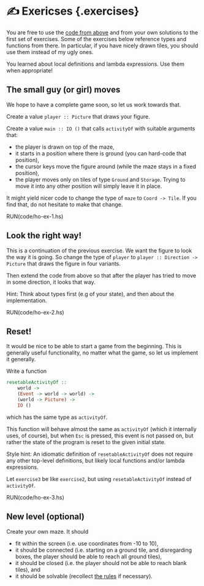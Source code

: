 ✍️ Exericses {.exercises}
=========

You are free to use the [code from above](EDIT(code/activity-keypress.hs)) and from your own
solutions to the first set of exercises. Some of the exercises below reference types and
functions from there. In particular, if you have nicely drawn tiles, you should
use them instead of my ugly ones.

You learned about local definitions and lambda expressions. Use them when
appropriate!

The small guy (or girl) moves
-----------------------------

We hope to have a complete game soon, so let us work towards that.

Create a value `player :: Picture` that draws your figure.

Create a value `main :: IO ()` that calls `activityOf` with suitable
arguments that:

 * the player is drawn on top of the maze,
 * it starts in a position where there is ground (you can hard-code that position),
 * the cursor keys move the figure around (while the maze stays in a fixed position),
 * the player moves only on tiles of type `Ground` and `Storage`. Trying to move it
   into any other position will simply leave it in place.

It might yield nicer code to change the type of `maze` to `Coord -> Tile`. If
you find that, do not hesitate to make that change.

RUN(code/ho-ex-1.hs)


Look the right way!
-------------------

This is a continuation of the previous exercise. We want the figure to look the way it is
going. So change the type of `player` to `player :: Direction -> Picture` that draws the
figure in four variants.

Then extend the code from above so that after the player has tried to move
in some direction, it looks that way.

Hint: Think about types first (e.g of your state), and then about the implementation.

RUN(code/ho-ex-2.hs)

Reset!
------

It would be nice to be able to start a game from the beginning. This is
generally useful functionality, no matter what the game, so let us implement it
generally.

Write a function
```haskell
resetableActivityOf ::
    world ->
    (Event -> world -> world) ->
    (world -> Picture) ->
    IO ()
```
which has the same type as `activityOf`.

This function will behave almost the same as `activityOf` (which it
internally uses, of course), but when `Esc` is pressed, this event is not
passed on, but rather the state of the program is reset to the given initial state.

Style hint: An idiomatic definition of `resetableActivityOf` does not require any other top-level definitions, but likely local functions and/or lambda expressions.

Let `exercise3` be like `exercise2`, but using `resetableActivityOf` instead
of `activityOf`.

RUN(code/ho-ex-3.hs)

New level (optional)
--------------------

Create your own maze. It should

 * fit within the screen (i.e. use coordinates from -10 to 10),
 * it should be connected (i.e. starting on a ground tile, and disregarding boxes, the player should be able to reach all ground tiles),
 * it should be closed (i.e. the player should not be able to reach blank tiles), and
 * it should be solvable (recollect [the rules](https://en.wikipedia.org/wiki/Sokoban#Rules) if necessary).
